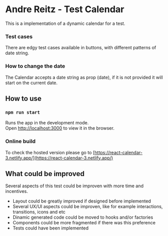 # Andre Reitz - Test Calendar

This is a implementation of a dynamic calendar for a test.

### Test cases

There are edgy test cases available in buttons, with different patterns of date string.

### How to change the date

The Calendar accepts a date string as prop (date), if it is not provided it will start on the current date.

## How to use

### `npm run start`

Runs the app in the development mode.\
Open [http://localhost:3000](http://localhost:3000) to view it in the browser.

### Online build

To check the hosted version please go to [https://react-calendar-3.netlify.app/](https://react-calendar-3.netlify.app/)

## What could be improved

Several aspects of this test could be improven with more time and incentives.

- Layout could be greatly improved if designed before implemented
- Several UX/UI aspects could be improven, like for example interactions, transitions, icons and etc
- Dinamic generated code could be moved to hooks and/or factories
- Components could be more fragmented if there was this preference
- Tests could have been implemented

